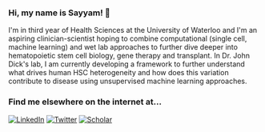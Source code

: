 ### Hi, my name is Sayyam! 👋

I'm in third year of Health Sciences at the University of Waterloo and I'm an aspiring clinician-scientist hoping to combine computational (single cell, machine learning) and wet lab approaches to further dive deeper into hematopoietic stem cell biology, gene therapy and transplant. In Dr. John Dick's lab, I am currently developing a framework to further understand what drives human HSC heterogeneity and how does this variation contribute to disease using unsupervised machine learning approaches. 

### Find me elsewhere on the internet at...
[![LinkedIn](https://img.shields.io/badge/LinkedIn-blue?style=flat&logo=Linkedin&logoColor=white&link=https://www.linkedin.com/in/vinyash/)](www.linkedin.com/in/sayyam-shah) 
[![Twitter](https://img.shields.io/badge/Twitter-1DA1F2?style=flat&logo=Twitter&logoColor=white&link=https://twitter.com/vinyasharish)](https://twitter.com/SayyamNShah)
[![Scholar](https://img.shields.io/badge/Google_Scholar-blue?style=flat&logo=google-scholar&logoColor=white&link=https://scholar.google.ca/citations?hl=en&user=D0hZURYAAAAJ)](https://scholar.google.com/citations?user=XLK6jp4AAAAJ&hl=en) 
